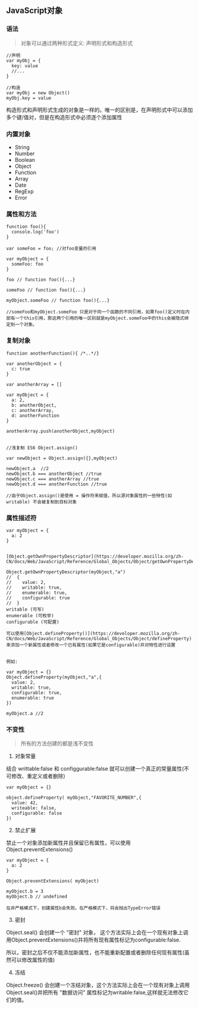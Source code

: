 ## JavaScript对象

### 语法
> 对象可以通过两种形式定义: 声明形式和构造形式

```
//声明
var myObj = {
  key: value
  //...
}

//构造
var myObj = new Object()
myObj.key = value

```
构造形式和声明形式生成的对象是一样的。唯一的区别是，在声明形式中可以添加多个键/值对，但是在构造形式中必须逐个添加属性

### 内置对象

+ String
+ Number
+ Boolean
+ Object
+ Function
+ Array
+ Date
+ RegExp
+ Error


### 属性和方法


```
function foo(){
  console.log('foo')
}

var someFoo = foo; //对foo变量的引用

var myObject = {
  someFoo: foo
}

foo // function foo(){...}

someFoo // function foo(){...}

myObject.someFoo // function foo(){...}

//someFoo和myObject.someFoo 只是对于同一个函数的不同引用，如果foo()定义时在内部有一个this引用，那这两个引用的唯一区别就是myObject.someFoo中的this会被隐式绑定到一个对象。
```

### 复制对象

```
function anotherFunction(){ /*..*/}

var anotherObject = {
  c: true
}

var anotherArray = []

var myObject = {
  a: 2,
  b: anotherObject,
  c: anotherArray,
  d: anotherFunction
}

anotherArray.push(anotherObject,myObject)


//浅复制 ES6 Object.assign()

var newObject = Object.assign({},myObject)

newObject.a  //2
newObject.b === anotherObject //true
newObject.c === anotherArray //true
newObject.d === anotherFunction //true

//由于Object.assign()是使用 = 操作符来赋值，所以源对象属性的一些特性(如writable) 不会被复制到目标对象

```

### 属性描述符

```
var myObject = {
  a: 2
}


[Object.getOwnPropertyDescriptor](https://developer.mozilla.org/zh-CN/docs/Web/JavaScript/Reference/Global_Objects/Object/getOwnPropertyDescriptor)

Object.getOwnPropertyDescriptor(myObject,"a")
//  {
//    value: 2,
//    writable: true,
//    enumerable: true,
//    configurable: true
//  }
writable (可写)
enumerable (可枚举)
configurable (可配置)

可以使用[Object.defineProperty()](https://developer.mozilla.org/zh-CN/docs/Web/JavaScript/Reference/Global_Objects/Object/defineProperty)来添加一个新属性或者修改一个已有属性(如果它是configurable)并对特性进行设置


例如:

var myObject = {}
Object.defineProperty(myObject,"a",{
  value: 2,
  writable: true,
  configurable: true,
  enumerable: true
})

myObject.a //2

```


### 不变性

> 所有的方法创建的都是浅不变性

1. 对象常量

结合 writtable:false 和 configgurable:false 就可以创建一个真正的常量属性(不可修改、重定义或者删除)

```
var myObject = {}

object.defineProperty( myObject,"FAVORITE_NUMBER",{
  value: 42,
  writeable: false,
  configurable: false
})

```

2. 禁止扩展

禁止一个对象添加新属性并且保留已有属性，可以使用Object.preventExtensions()

```
var myObject = {
  a: 2
}

Object.preventExtensions( myObject)

myObject.b = 3
myObject.b // undefined

在非严格模式下，创建属性b会失败。在严格模式下，将会抛出TypeError错误
```

3. 密封

Object.seal() 会创建一个 "密封" 对象， 这个方法实际上会在一个现有对象上调用Object.preventExtensions()并将所有现有属性标记为configurable:false.

所以，密封之后不仅不能添加新属性，也不能重新配置或者删除任何现有属性(虽然可以修改属性的值)

4. 冻结

Object.freeze() 会创建一个冻结对象，这个方法实际上会在一个现有对象上调用Object.seal()并把所有 "数据访问" 属性标记为writable:false,这样就无法修改它们的值。

